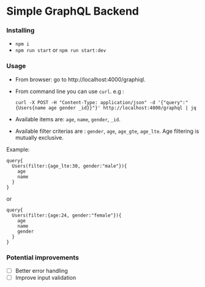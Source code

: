 # Simple GraphQL Backend

### Installing

- `npm i`
- `npm run start` or `npm run start:dev`

### Usage

- From browser: go to http://localhost:4000/graphiql.
- From command line you can use `curl`. e.g :

    ```curl -X POST -H "Content-Type: application/json" -d '{"query":"{Users{name age gender _id}}"}' http://localhost:4000/graphql | jq```

- Available items are: `age`, `name`, `gender`, `_id`. 
- Available filter criterias are : `gender`, `age`, `age_gte`, `age_lte`. Age filtering is mutually exclusive. 

Example: 

```
query{
  Users(filter:{age_lte:30, gender:"male"}){
    age
    name
  }
}
```
or

```
query{
  Users(filter:{age:24, gender:"female"}){
    age
    name
    gender
  }
}
```

### Potential improvements

- [ ] Better error handling
- [ ] Improve input validation

